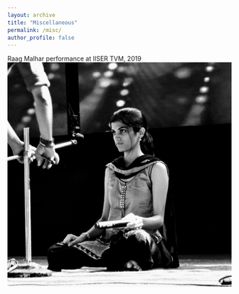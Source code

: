 ```yaml
---
layout: archive
title: "Miscellaneous"
permalink: /misc/
author_profile: false
---
```


Raag Malhar performance at IISER TVM, 2019
![alt text](https://github.com/PatilSwarali/PatilSwarali.github.io/blob/master/images/classical.jpg "")

